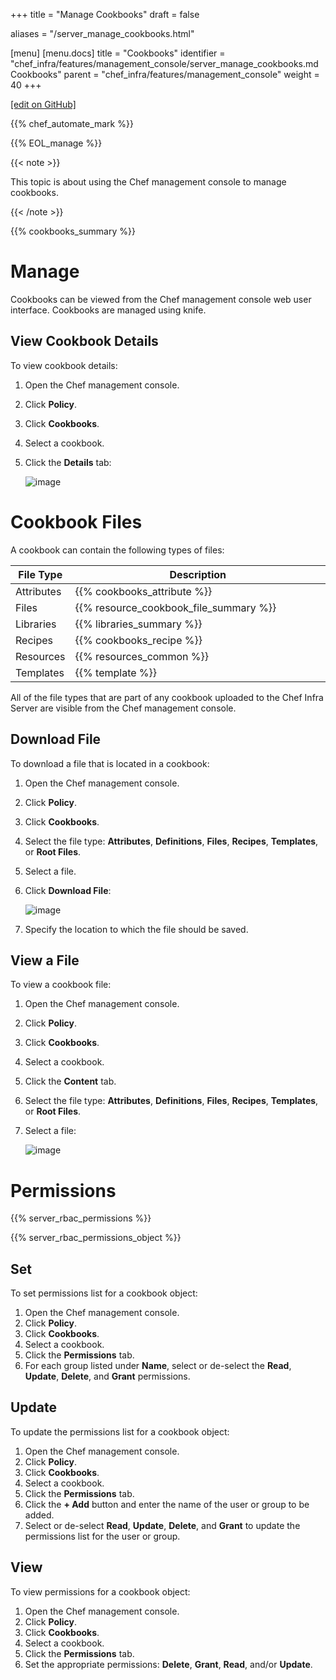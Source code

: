+++
title = "Manage Cookbooks"
draft = false

aliases = "/server_manage_cookbooks.html"

[menu]
  [menu.docs]
    title = "Cookbooks"
    identifier = "chef_infra/features/management_console/server_manage_cookbooks.md Cookbooks"
    parent = "chef_infra/features/management_console"
    weight = 40
+++    

[\[edit on
GitHub\]](https://github.com/chef/chef-web-docs/blob/master/chef_master/source/server_manage_cookbooks.rst)

<meta name="robots" content="noindex">

{{% chef_automate_mark %}}

{{% EOL_manage %}}

{{< note >}}

This topic is about using the Chef management console to manage
cookbooks.

{{< /note >}}

{{% cookbooks_summary %}}

Manage
======

Cookbooks can be viewed from the Chef management console web user
interface. Cookbooks are managed using knife.

View Cookbook Details
---------------------

To view cookbook details:

1.  Open the Chef management console.

2.  Click **Policy**.

3.  Click **Cookbooks**.

4.  Select a cookbook.

5.  Click the **Details** tab:

    ![image](/images/step_manage_webui_policy_cookbook_view_details.png)

Cookbook Files
==============

A cookbook can contain the following types of files:

<table>
<colgroup>
<col style="width: 12%" />
<col style="width: 87%" />
</colgroup>
<thead>
<tr class="header">
<th>File Type</th>
<th>Description</th>
</tr>
</thead>
<tbody>
<tr class="odd">
<td>Attributes</td>
<td>{{% cookbooks_attribute %}}</td>
</tr>
<tr class="even">
<td>Files</td>
<td>{{% resource_cookbook_file_summary %}}</td>
</tr>
<tr class="odd">
<td>Libraries</td>
<td>{{% libraries_summary %}}</td>
</tr>
<tr class="even">
<td>Recipes</td>
<td>{{% cookbooks_recipe %}}</td>
</tr>
<tr class="odd">
<td>Resources</td>
<td>{{% resources_common %}}</td>
</tr>
<tr class="even">
<td>Templates</td>
<td>{{% template %}}</td>
</tr>
</tbody>
</table>

All of the file types that are part of any cookbook uploaded to the Chef
Infra Server are visible from the Chef management console.

Download File
-------------

To download a file that is located in a cookbook:

1.  Open the Chef management console.

2.  Click **Policy**.

3.  Click **Cookbooks**.

4.  Select the file type: **Attributes**, **Definitions**, **Files**,
    **Recipes**, **Templates**, or **Root Files**.

5.  Select a file.

6.  Click **Download File**:

    ![image](/images/step_manage_webui_policy_cookbook_download.png)

7.  Specify the location to which the file should be saved.

View a File
-----------

To view a cookbook file:

1.  Open the Chef management console.

2.  Click **Policy**.

3.  Click **Cookbooks**.

4.  Select a cookbook.

5.  Click the **Content** tab.

6.  Select the file type: **Attributes**, **Definitions**, **Files**,
    **Recipes**, **Templates**, or **Root Files**.

7.  Select a file:

    ![image](/images/step_manage_webui_policy_cookbook_file_view.png)

Permissions
===========

{{% server_rbac_permissions %}}

{{% server_rbac_permissions_object %}}

Set
---

To set permissions list for a cookbook object:

1.  Open the Chef management console.
2.  Click **Policy**.
3.  Click **Cookbooks**.
4.  Select a cookbook.
5.  Click the **Permissions** tab.
6.  For each group listed under **Name**, select or de-select the
    **Read**, **Update**, **Delete**, and **Grant** permissions.

Update
------

To update the permissions list for a cookbook object:

1.  Open the Chef management console.
2.  Click **Policy**.
3.  Click **Cookbooks**.
4.  Select a cookbook.
5.  Click the **Permissions** tab.
6.  Click the **+ Add** button and enter the name of the user or group
    to be added.
7.  Select or de-select **Read**, **Update**, **Delete**, and **Grant**
    to update the permissions list for the user or group.

View
----

To view permissions for a cookbook object:

1.  Open the Chef management console.
2.  Click **Policy**.
3.  Click **Cookbooks**.
4.  Select a cookbook.
5.  Click the **Permissions** tab.
6.  Set the appropriate permissions: **Delete**, **Grant**, **Read**,
    and/or **Update**.
